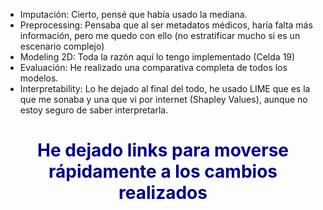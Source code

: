 - Imputación: Cierto, pensé que había usado la mediana.
- Preprocessing: Pensaba que al ser metadatos médicos, haría falta más información, pero me quedo con ello (no estratificar mucho si es un escenario complejo)
- Modeling 2D: Toda la razón aquí lo tengo implementado (Celda 19)
- Evaluación: He realizado una comparativa completa de todos los modelos.
- Interpretability: Lo he dejado al final del todo, he usado LIME que es la que me sonaba y una que vi por internet (Shapley Values), aunque no estoy seguro de saber interpretarla.

# <div align="center" style="color: darkblue"> He dejado links para moverse rápidamente a los cambios realizados</div>